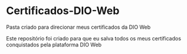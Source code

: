 # Certificados-DIO-Web
Pasta criado para direcionar meus certificados da DIO Web


Este repositório foi criado para que eu salva todos os meus certificados conquistados pela plataforma DIO Web
